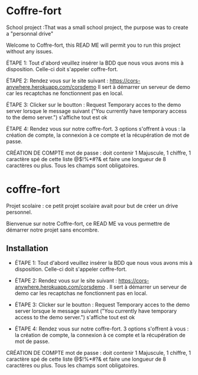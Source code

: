 # Coffre-fort

School project :That was a small school project, the purpose was to create a "personnal drive"

Welcome to Coffre-fort, this READ ME will permit you to run this project without any issues.

ÉTAPE 1:
Tout d'abord veuillez insérer la BDD que nous vous avons mis à disposition. Celle-ci doit s'appeler coffre-fort.

ÉTAPE 2:
Rendez vous sur le site suivant : https://cors-anywhere.herokuapp.com/corsdemo
Il sert à démarrer un serveur de demo car les recaptchas ne fonctionnent pas en local.

ÉTAPE 3:
Clicker sur le boutton : Request Temporary acces to the demo server
lorsque le message suivant ("You currently have temporary access to the demo server.") s'affiche tout est ok 

ÉTAPE 4:
Rendez vous sur notre coffre-fort. 3 options s'offrent à vous : la création de compte, la connexion à ce compte et la récupération de mot de passe.


CRÉATION DE COMPTE
mot de passe : doit contenir 1 Majuscule, 1 chiffre, 1 caractère spé de cette liste @$!%*#?& et faire une longueur de 8 caractères ou plus.
Tous les champs sont obligatoires.


# coffre-fort

Projet scolaire : ce petit projet scolaire avait pour but de créer un drive personnel.

Bienvenue sur notre Coffre-fort, ce READ ME va vous permettre de démarrer notre projet sans encombre.

## Installation

- ÉTAPE 1:
Tout d'abord veuillez insérer la BDD que nous vous avons mis à disposition. Celle-ci doit s'appeler coffre-fort.

- ÉTAPE 2:
Rendez vous sur le site suivant : https://cors-anywhere.herokuapp.com/corsdemo .
Il sert à démarrer un serveur de demo car les recaptchas ne fonctionnent pas en local.

- ÉTAPE 3:
Clicker sur le boutton : Request Temporary acces to the demo server
lorsque le message suivant ("You currently have temporary access to the demo server.") s'affiche tout est ok 

- ÉTAPE 4:
Rendez vous sur notre coffre-fort. 3 options s'offrent à vous : la création de compte, la connexion à ce compte et la récupération de mot de passe.

CRÉATION DE COMPTE
mot de passe : doit contenir 1 Majuscule, 1 chiffre, 1 caractère spé de cette liste @$!%*#?& et faire une longueur de 8 caractères ou plus.
Tous les champs sont obligatoires.
